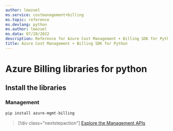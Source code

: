 ```yaml
---
author: lmazuel
ms.service: costmanagement+billing
ms.topic: reference
ms.devlang: python
ms.author: lmazuel
ms.data: 07/28/2022
description: Reference for Azure Cost Management + Billing SDK for Python
title: Azure Cost Management + Billing SDK for Python
---
```

# Azure Billing libraries for python

## Install the libraries


### Management

```bash
pip install azure-mgmt-billing
```
> [!div class="nextstepaction"]
> [Explore the Management APIs](/python/api/overview/azure/billing/management)